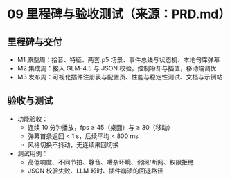 # 09 里程碑与验收测试（来源：PRD.md）

## 里程碑与交付
- M1 原型周：拾音、特征、两套 p5 场景、事件总线与状态机、本地句库弹幕
- M2 集成周：接入 GLM-4.5 与 JSON 校验，控制冷却与插值，移动端调优
- M3 发布周：可视化插件注册表与配置页、性能与稳定性测试、文档与示例站

## 验收与测试
- 功能验收：
  - 连续 10 分钟播放，fps ≥ 45（桌面）与 ≥ 30（移动）
  - 弹幕首条返回 < 1 s，后续平均 < 800 ms
  - 风格切换不抖动，无连续来回切换
- 测试用例：
  - 高低响度、不同节拍、静音、嘈杂环境、弱网/断网、权限拒绝
  - JSON 校验失败、LLM 超时、插件崩溃的回退路径

